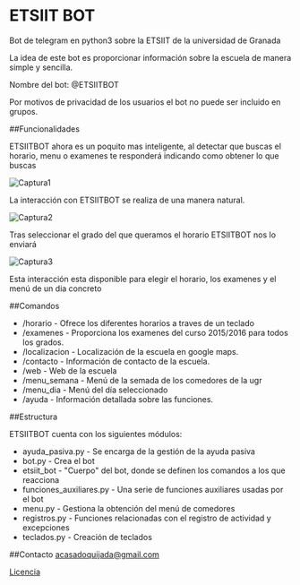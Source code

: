 # ETSIIT BOT
Bot de telegram en python3 sobre la ETSIIT de la universidad de Granada

La idea de este bot es proporcionar información sobre la escuela de manera simple y sencilla.

Nombre del bot: @ETSIITBOT

Por motivos de privacidad de los usuarios el bot no puede ser incluido en grupos.


##Funcionalidades

ETSIITBOT ahora es un poquito mas inteligente, al detectar que buscas el horario, menu o examenes
te responderá indicando como obtener lo que buscas

![Captura1](http://i1045.photobucket.com/albums/b460/Alejandro_Casado/ETSIITBOT/pasiva_zpsu03alnpi.png)

La interacción con ETSIITBOT se realiza de una manera natural.

![Captura2](http://i1045.photobucket.com/albums/b460/Alejandro_Casado/ETSIITBOT/horario1_zpsxbtn0gva.png)

Tras seleccionar el grado del que queramos el horario ETSIITBOT nos lo enviará

![Captura3](http://i1045.photobucket.com/albums/b460/Alejandro_Casado/ETSIITBOT/horario2_zpsmpepeu9a.png)

Esta interacción esta disponible para elegir el horario, los examenes y el menú de un dia concreto

##Comandos

* /horario - Ofrece los diferentes horarios a traves de un teclado
* /examenes - Proporciona los examenes del curso 2015/2016 para todos los grados.
* /localizacion - Localización de la escuela en google maps.
* /contacto - Información de contacto de la escuela.
* /web - Web de la escuela
* /menu_semana - Menú de la semada de los comedores de la ugr
* /menu_dia - Menú del día seleccionado
* /ayuda - Información detallada sobre las funciones.

##Estructura

ETSIITBOT cuenta con los siguientes módulos:

* ayuda_pasiva.py - Se encarga de la gestión de la ayuda pasiva
* bot.py - Crea el bot
* etsiit_bot - "Cuerpo" del bot, donde se definen los comandos a los que reacciona
* funciones_auxiliares.py - Una serie de funciones auxiliares usadas por el bot
* menu.py - Gestiona la obtención del menú de comedores
* registros.py - Funciones relacionadas con el registro de actividad y excepciones
* teclados.py - Creación de teclados


##Contacto
acasadoquijada@gmail.com

[Licencia](https://github.com/acasadoquijada/ETSIIT_BOT/blob/master/LICENSE)
